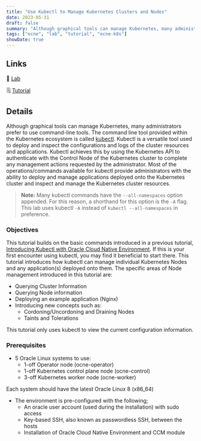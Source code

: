 ```yaml
---
title: "Use Kubectl to Manage Kubernetes Clusters and Nodes"
date: 2023-05-31
draft: false
summary: "Although graphical tools can manage Kubernetes, many administrators prefer to use command-line tools. The command line tool provided within the Kubernetes ecosystem is called [kubectl](https://kubernetes.io/docs/reference/kubectl/kubectl/). Kubectl is a versatile tool used to deploy and inspect the configurations and logs of the cluster resources and applications."
tags: ["ocne", "lab", "tutorial", "ocne-k8s"]
showDate: true
---
```


## Links

:crescent_moon: [Lab](https://luna.oracle.com/lab/4b16d141-4825-4d54-98f3-ce7babbea45c)

:spiral_notepad: [Tutorial](https://docs.oracle.com/en/learn/ocne-kubectl-cluster/)

## Details

Although graphical tools can manage Kubernetes, many administrators prefer to use command-line tools. The command line tool provided within the Kubernetes ecosystem is called [kubectl](https://kubernetes.io/docs/reference/kubectl/kubectl/). Kubectl is a versatile tool used to deploy and inspect the configurations and logs of the cluster resources and applications. Kubectl achieves this by using the Kubernetes API to authenticate with the Control Node of the Kubernetes cluster to complete any management actions requested by the administrator.
Most of the operations/commands available for kubectl provide administrators with the ability to deploy and manage applications deployed onto the Kubernetes cluster and inspect and manage the Kubernetes cluster resources.

> **Note:** Many kubectl commands have the `--all-namespaces` option appended. For this reason, a shorthand for this option is the `-A` flag. This lab uses kubectl `-A` instead of `kubectl --all-namespaces` in preference.

### Objectives

This tutorial builds on the basic commands introduced in a previous tutorial, [Introducing Kubectl with Oracle Cloud Native Environment](https://docs.oracle.com/en/learn/ocne-kubectl-intro). If this is your first encounter using kubectl, you may find it beneficial to start there. This tutorial introduces how kubectl can manage individual Kubernetes Nodes and any application(s) deployed onto them. The specific areas of Node management introduced in this tutorial are:

- Querying Cluster Information
- Querying Node information
- Deploying an example application (Nginx)
- Introducing new concepts such as:
  - Cordoning/Uncordoning and Draining Nodes
  - Taints and Tolerations

This tutorial only uses kubectl to view the current configuration information.

### Prerequisites

- 5 Oracle Linux systems to use:
  - 1-off Operator node (ocne-operator)
  - 1-off Kubernetes control plane node (ocne-control)
  - 3-off Kubernetes worker node (ocne-worker)

Each system should have the latest Oracle Linux 8 (x86_64)

- The environment is pre-configured with the following;
  - An oracle user account (used during the installation) with sudo access
  - Key-based SSH, also known as passwordless SSH, between the hosts
  - Installation of Oracle Cloud Native Environment and CCM module

